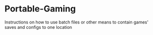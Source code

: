 # Portable-Gaming
 Instructions on how to use batch files or other means to contain games' saves and configs to one location
